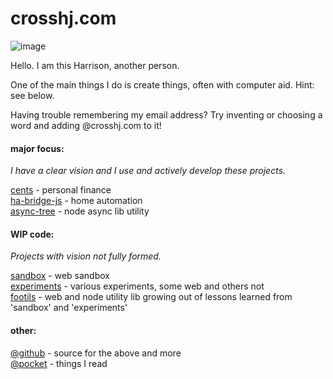 # crosshj.com

![image](https://user-images.githubusercontent.com/1816471/58351208-1b211f00-7e36-11e9-88d9-43dfbc4edb89.png)

Hello.  I am this Harrison, another person.

One of the main things I do is create things, often with computer aid.  Hint: see below.

Having trouble remembering my email address?  Try inventing or choosing a word and adding @crosshj.com to it!


#### major focus:
_I have a clear vision and I use and actively develop these projects._

[cents](https://github.com/crosshj/cents) - personal finance   
[ha-bridge-js](https://github.com/crosshj/ha-bridge-js) - home automation    
[async-tree](https://www.npmjs.com/package/async-tree) - node async lib utility    

#### WIP code:
_Projects with vision not fully formed._

[sandbox](/sandbox) - web sandbox   
[experiments](/experiments) - various experiments, some web and others not   
[footils](/footils) - web and node utility lib growing out of lessons learned from 'sandbox' and 'experiments'   

#### other:
[@github](https://github.com/crosshj) - source for the above and more   
[@pocket](http://sharedli.st/crosshj) - things I read


